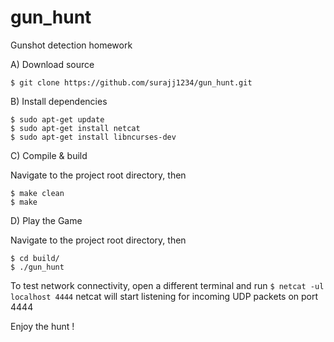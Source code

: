 # gun_hunt
Gunshot detection homework

A) Download source

    $ git clone https://github.com/surajj1234/gun_hunt.git 

B) Install dependencies

    $ sudo apt-get update
    $ sudo apt-get install netcat
    $ sudo apt-get install libncurses-dev

C) Compile & build

Navigate to the project root directory, then

    $ make clean
    $ make

D) Play the Game

Navigate to the project root directory, then

    $ cd build/
    $ ./gun_hunt

To test network connectivity, open a different terminal and run
    ```$ netcat -ul localhost 4444```
netcat will start listening for incoming UDP packets on port 4444

Enjoy the hunt !
